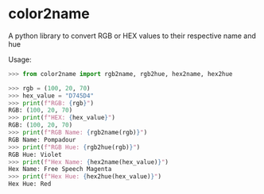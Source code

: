 # color2name
A python library to convert RGB or HEX values to their respective name and hue

Usage:
```py
>>> from color2name import rgb2name, rgb2hue, hex2name, hex2hue

>>> rgb = (100, 20, 70)
>>> hex_value = "D745D4"
>>> print(f"RGB: {rgb}")
RGB: (100, 20, 70)
>>> print(f"HEX: {hex_value}")
RGB: (100, 20, 70)
>>> print(f"RGB Name: {rgb2name(rgb)}")
RGB Name: Pompadour
>>> print(f"RGB Hue: {rgb2hue(rgb)}")
RGB Hue: Violet
>>> print(f"Hex Name: {hex2name(hex_value)}")
Hex Name: Free Speech Magenta
>>> print(f"Hex Hue: {hex2hue(hex_value)}")
Hex Hue: Red
```

